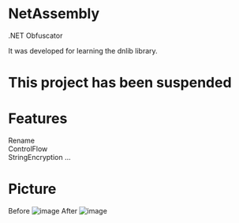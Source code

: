 # NetAssembly
.NET Obfuscator  

It was developed for learning the dnlib library.

# This project has been suspended

# Features
Rename  
ControlFlow  
StringEncryption ...    

  
# Picture

Before
![image](https://github.com/KingJunSeong/NetAssembly/assets/82876235/6cb00f7e-8b6f-440d-9677-850e152cf9f0)
After
![image](https://github.com/KingJunSeong/NetAssembly/assets/82876235/8d1218ad-7b01-4fc6-b004-1dbf77073943)
